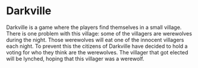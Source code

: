 # Darkville

Darkville is a game where the players find themselves in a small village. There is one problem with this village: some of the villagers are werewolves during the night. Those werewolves will eat one of the innocent villagers each night. To prevent this the citizens of Darkville have decided to hold a voting for who they think are the werewolves. The villager that got elected will be lynched, hoping that this villager was a werewolf.